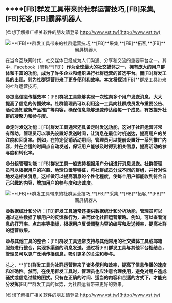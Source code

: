 ## ****[FB]**群发工具带来的社群运营技巧,**[FB]**采集,**[FB]**拓客,**[FB]**霸屏机器人**

[😍想了解推广相关软件的朋友请登录 http://www.vst.tw](http://www.vst.tw)

 <center><img src="https://vst.tw/MP4/tuiguang/png/5.png" alt="**[FB]**群发工具带来的社群运营技巧,**[FB]**采集,**[FB]**拓客,**[FB]**霸屏机器人"></center>

在当今互联网时代，社交媒体已经成为人们沟通、分享和交流的重要平台之一。其中，Facebook（简称**[FB]**）作为全球最大的社交媒体之一，拥有庞大的用户群体和丰富的功能，成为了许多企业和组织进行社群运营的首选平台。而**[FB]**群发工具的出现，则为社群运营带来了更多便利和效率。本文将探讨**[FB]**群发工具带来的社群运营技巧。

**😄提高信息传播效率：**[FB]**群发工具能够实现一次性向多个用户发送消息，大大提高了信息的传播效率。社群管理员可以利用这一工具向社群成员发布重要公告、活动通知或新产品推广等内容，确保信息能够迅速传达给每一个成员，有效提升社群的凝聚力和参与度。**

**😄定时发送功能：**[FB]**群发工具通常还具备定时发送功能，这对于社群运营非常有帮助。管理员可以事先设置好发送时间，让消息在最佳时机送达，提高用户的关注度和回复率。例如，在特定促销活动期间，管理员可以提前设置好一系列推广内容，并在合适的时间点自动发送，保证用户能够及时得到相关信息，提高活动的参与度和转化率。**

**😄分组管理功能：**[FB]**群发工具一般支持根据用户分组进行消息发送。社群管理员可以根据用户的兴趣、地理位置等特征，将社群成员分成不同的群组，并针对性地发送相关消息。这样做可以提高消息的个性化程度，使每个用户都能收到符合自己兴趣的内容，增加用户的参与度和忠诚度。**

 <center><img src="https://vst.tw/MP4/tuiguang/png/3.png" alt="**[FB]**群发工具带来的社群运营技巧,**[FB]**采集,**[FB]**拓客,**[FB]**霸屏机器人"></center>

**😄数据统计和分析：**[FB]**群发工具通常还提供数据统计和分析功能，管理员可以通过这些数据了解用户的反馈和行为，进而优化社群运营策略。例如，可以查看消息的打开率、点击率等指标，根据用户反馈调整内容的编写和发送频率，提高社群的运营效果。**

**😄与其他工具的整合：**[FB]**群发工具通常支持与其他常用的社交媒体工具或邮箱服务进行整合，实现多渠道的消息发送。通过将**[FB]**群发工具与其他平台相结合，管理员可以更广泛地传播信息，吸引更多的关注和参与。**

总之，**[FB]**群发工具为社群运营带来了诸多便利和效率，提高了信息传播的速度和准确性。然而，在使用群发工具时，管理员也应注意合理使用，避免对用户造成骚扰或信息过载的困扰。只有在正确的时间、适当的内容和合适的方式下，才能充分发挥**[FB]**群发工具的优势，为社群运营带来更好的效果。

[😍想了解推广相关软件的朋友请登录 http://www.vst.tw](http://www.vst.tw)



